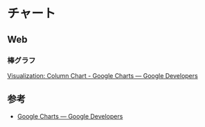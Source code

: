 # チャート

## Web

### 棒グラフ

[Visualization: Column Chart - Google Charts — Google Developers](https://google-developers.appspot.com/chart/interactive/docs/gallery/columnchart)

## 参考

- [Google Charts — Google Developers](https://google-developers.appspot.com/chart/)
